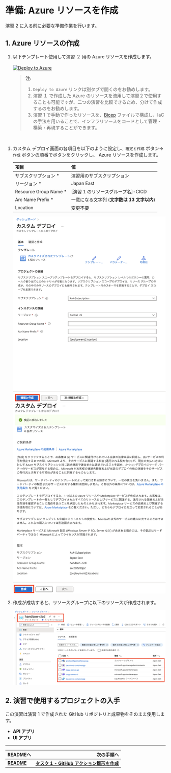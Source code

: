 # 準備: Azure リソースを作成
演習 2 に入る前に必要な準備作業を行います。
<br>

## 1. Azure リソースの作成

1. 以下テンプレート使用して演習 ２ 用の Azure リソースを作成します。<br>  
    [![Deploy to Azure](https://aka.ms/deploytoazurebutton)](https://portal.azure.com/#create/Microsoft.Template/uri/https%3A%2F%2Fraw.githubusercontent.com%2Fk-in%2Fcontainers-cicd-handson-tutorial%2Fjson_template%2Fmain.json)
    > **注:** 
    > 1. `Deploy to Azure` リンクは別タブで開くのをお勧めします。
    > 1. 演習 １ で作成した Azure のリソースを流用して演習２で使用することも可能ですが、二つの演習を比較できるため、分けて作成するのをお勧めします。
    > 1. 演習 1 で手動で作ったリソースを、[Bicep](../bicep) ファイルで構成し、IaC の手法を用いることで、インフラリソースをコードとして管理・構築・再現することができます。  

<br>

1. カスタム デプロイ画面の各項目を以下のように設定し、`確定と作成` ボタン-> `作成` ボタンの順番でボタンをクリックし、 Azure リソースを作成します。
    
    |  項目  |  値  |
    | ---- | ---- |   
    | サブスクリプション * | 演習用のサブスクリプション |
    | リージョン * | Japan East |
    | Resource Group Name * | [演習 1 のリソースグループ名]-CICD|
    | Arc Name Prefix * | 一意になる文字列 (**文字数は 13 文字以内**) |
    | Location | 変更不要 |

    <img src="../images/P2-00-01.png" width="700">
    <img src="../images/P2-00-02.png" width="700">

1. 作成が成功すると、リソースグループに以下のリソースが作成されます。

    <img src="../images/P2-00-03.png" width="700">

## 2. 演習で使用するプロジェクトの入手
この演習は演習 1 で作成された GitHub リポジトリと成果物をそのまま使用します。

- **API アプリ** 
- **UI アプリ**

---
| READMEへ | 次の手順へ |
|:---|---:|
| [**README**](../README.md#%E6%93%8D%E4%BD%9C%E6%89%8B%E9%A0%86)  | [**タスク 1 - GitHub アクション雛形を作成**](P2-01.md) |
